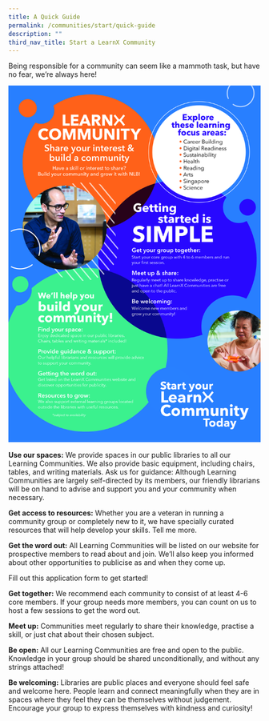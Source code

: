 ```yaml
---
title: A Quick Guide
permalink: /communities/start/quick-guide
description: ""
third_nav_title: Start a LearnX Community
---
```

<style type="text/css">
/* Links */
.content a { color: #322987; }
.content a:focus,
.content a:hover { color: #28216c; }

/* Button Outline */
.bp-button { padding-left: 1.5rem; padding-right: 1.5rem; }
.bp-button.is-primary-outline { border: 1px solid #322987; color: #322987; background-color: transparent; text-decoration: none; }
.bp-button.is-primary-outline:focus,
.bp-button.is-primary-outline:hover { border: 1px solid #322987; color: #cff2e8; background-color: #322987; text-decoration: none; }

/* Responsive Iframe */
.responsive-iframe { position: absolute; top: 0; left: 0; bottom: 0; right: 0; width: 100%; height: 100%; }
.responsive-iframe-container { position: relative; overflow: hidden; width: 100%; }
.responsive-iframe-container.ratio-16by9 { padding-top: 56.25%; }
.responsive-iframe-container.ratio-4by3 { padding-top: 75%; }
.responsive-iframe-container.ratio-3by2 { padding-top: 66.66%; }
.responsive-iframe-container.ratio-1by1 { padding-top: 100%; }
</style>
Being responsible for a community can seem like a mammoth task, but have no fear, we’re always here!

![Alt text for image on Isomer site](/images/learning-communities/1%20LEARNX-Community-Intro.jpg)

**Use our spaces:** We provide spaces in our public libraries to all our Learning Communities. We also provide basic equipment, including chairs, tables, and writing materials.
Ask us for guidance: Although Learning Communities are largely self-directed by its members, our friendly librarians will be on hand to advise and support you and your community when necessary. 

**Get access to resources:** Whether you are a veteran in running a community group or completely new to it, we have specially curated resources that will help develop your skills. Tell me more.

**Get the word out:** All Learning Communities will be listed on our website for prospective members to read about and join. We’ll also keep you informed about other opportunities to publicise as and when they come up. 

Fill out this application form to get started!

**Get together:** We recommend each community to consist of at least 4-6 core members. If your group needs more members, you can count on us to host a few sessions to get the word out. 

**Meet up:** Communities meet regularly to share their knowledge, practise a skill, or just chat about their chosen subject.

**Be open:** All our Learning Communities are free and open to the public. Knowledge in your group should be shared unconditionally, and without any strings attached!  

**Be welcoming:** Libraries are public places and everyone should feel safe and welcome here. People learn and connect meaningfully when they are in spaces where they feel they can be themselves without judgement. Encourage your group to express themselves with kindness and curiosity!